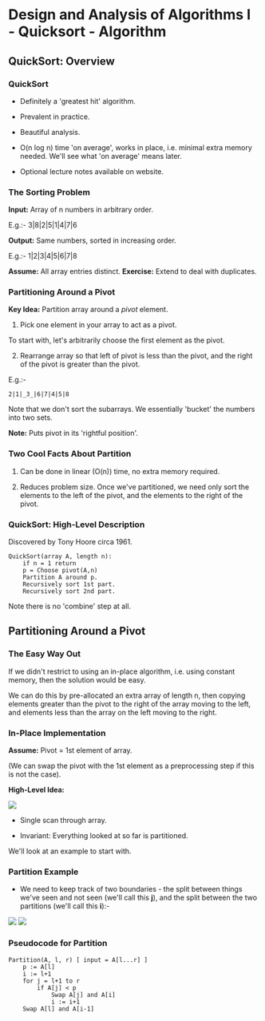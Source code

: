 Design and Analysis of Algorithms I - Quicksort - Algorithm
===========================================================

QuickSort: Overview
-------------------

### QuickSort ###

* Definitely a 'greatest hit' algorithm.

* Prevalent in practice.

* Beautiful analysis.

* O(n log n) time 'on average', works in place, i.e. minimal extra memory
  needed. We'll see what 'on average' means later.

* Optional lecture notes available on website.

### The Sorting Problem ###

__Input:__ Array of n numbers in arbitrary order.

E.g.:- 3|8|2|5|1|4|7|6

__Output:__ Same numbers, sorted in increasing order.

E.g.:- 1|2|3|4|5|6|7|8

__Assume:__ All array entries distinct.
__Exercise:__ Extend to deal with duplicates.

### Partitioning Around a Pivot ###

__Key Idea:__ Partition array around a *pivot* element.

1. Pick one element in your array to act as a pivot.

To start with, let's arbitrarily choose the first element as the pivot.

2. Rearrange array so that left of pivot is less than the pivot, and the right of the pivot is
greater than the pivot.

E.g.:-

    2|1|_3_|6|7|4|5|8

Note that we don't sort the subarrays. We essentially 'bucket' the numbers into two sets.

__Note:__ Puts pivot in its 'rightful position'.

### Two Cool Facts About Partition ###

1. Can be done in linear (O(n)) time, no extra memory required.

2. Reduces problem size. Once we've partitioned, we need only sort the elements to the left of
the pivot, and the elements to the right of the pivot.

### QuickSort: High-Level Description ###

Discovered by Tony Hoore circa 1961.

    QuickSort(array A, length n):
        if n = 1 return
        p = Choose pivot(A,n)
        Partition A around p.
        Recursively sort 1st part.
        Recursively sort 2nd part.

Note there is no 'combine' step at all.

Partitioning Around a Pivot
---------------------------

### The Easy Way Out ###

If we didn't restrict to using an in-place algorithm, i.e. using constant memory, then the
solution would be easy.

We can do this by pre-allocated an extra array of length n, then copying elements greater than
the pivot to the right of the array moving to the left, and elements less than the array on the
left moving to the right.

### In-Place Implementation ###

__Assume:__ Pivot = 1st element of array.

(We can swap the pivot with the 1st element as a preprocessing step if this is not the case).

__High-Level Idea:__ 

<img src="http://codegrunt.co.uk/images/algo/5-quicksort-algorithm-1.png" />

* Single scan through array.

* Invariant: Everything looked at so far is partitioned.

We'll look at an example to start with.

### Partition Example ###

* We need to keep track of two boundaries - the split between things we've seen and not seen
  (we'll call this __j__), and the split between the two partitions (we'll call this __i__):-

<img src="http://codegrunt.co.uk/images/algo/5-quicksort-algorithm-2.png" />
<img src="http://codegrunt.co.uk/images/algo/5-quicksort-algorithm-3.png" />

### Pseudocode for Partition ###

    Partition(A, l, r) [ input = A[l...r] ]
        p := A[l]
        i := l+1
        for j = l+1 to r
            if A[j] < p
                Swap A[j] and A[i]
                i := i+1
        Swap A[l] and A[i-1]
